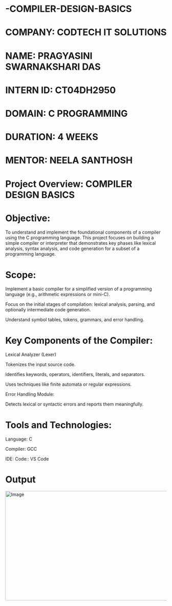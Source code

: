 # -COMPILER-DESIGN-BASICS

# COMPANY: CODTECH IT SOLUTIONS

# NAME: PRAGYASINI SWARNAKSHARI DAS

# INTERN ID: CT04DH2950

# DOMAIN: C PROGRAMMING

# DURATION: 4 WEEKS

# MENTOR: NEELA SANTHOSH

# Project Overview: COMPILER DESIGN BASICS

# Objective:
To understand and implement the foundational components of a compiler using the C programming language. This project focuses on building a simple compiler or interpreter that demonstrates key phases like lexical analysis, syntax analysis, and code generation for a subset of a programming language.

# Scope:
Implement a basic compiler for a simplified version of a programming language (e.g., arithmetic expressions or mini-C).

Focus on the initial stages of compilation: lexical analysis, parsing, and optionally intermediate code generation.

Understand symbol tables, tokens, grammars, and error handling.

# Key Components of the Compiler:
Lexical Analyzer (Lexer)

Tokenizes the input source code.

Identifies keywords, operators, identifiers, literals, and separators.

Uses techniques like finite automata or regular expressions.

Error Handling Module:

Detects lexical or syntactic errors and reports them meaningfully.
# Tools and Technologies:
Language: C

Compiler: GCC 

IDE: Code:: VS Code

# Output

<img width="1841" height="342" alt="Image" src="https://github.com/user-attachments/assets/d5331e6f-8620-4bbb-889d-422358750308" />


